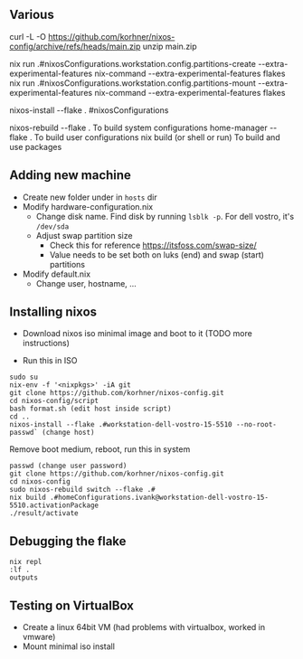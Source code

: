 ## Various

curl -L -O https://github.com/korhner/nixos-config/archive/refs/heads/main.zip
unzip main.zip

nix run .#nixosConfigurations.workstation.config.partitions-create --extra-experimental-features nix-command --extra-experimental-features flakes
nix run .#nixosConfigurations.workstation.config.partitions-mount --extra-experimental-features nix-command --extra-experimental-features flakes

nixos-install --flake . #nixosConfigurations

nixos-rebuild --flake . To build system configurations
home-manager --flake . To build user configurations
nix build (or shell or run) To build and use packages


## Adding new machine

- Create new folder under in `hosts` dir
- Modify hardware-configuration.nix
  - Change disk name. Find disk by running `lsblk -p`. For dell vostro, it's `/dev/sda`
  - Adjust swap partition size
    - Check this for reference https://itsfoss.com/swap-size/
    - Value needs to be set both on luks (end) and swap (start) partitions
- Modify default.nix
  - Change user, hostname, ...

## Installing nixos

- Download nixos iso minimal image and boot to it (TODO more instructions)

- Run this in ISO
```shell
sudo su
nix-env -f '<nixpkgs>' -iA git
git clone https://github.com/korhner/nixos-config.git
cd nixos-config/script
bash format.sh (edit host inside script)
cd ..
nixos-install --flake .#workstation-dell-vostro-15-5510 --no-root-passwd` (change host)
```

Remove boot medium, reboot, run this in system
```shell
passwd (change user password)
git clone https://github.com/korhner/nixos-config.git
cd nixos-config
sudo nixos-rebuild switch --flake .#
nix build .#homeConfigurations.ivank@workstation-dell-vostro-15-5510.activationPackage
./result/activate
```

## Debugging the flake
```shell
nix repl
:lf .
outputs
```

## Testing on VirtualBox
- Create a linux 64bit VM (had problems with virtualbox, worked in vmware)
- Mount minimal iso install